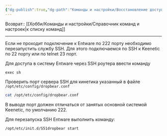 ```yaml
---
{"dg-publish":true,"dg-path":"Команды и настройки/Восстановление доступа SSH Entware.md","permalink":"/komandy-i-nastrojki/vosstanovlenie-dostupa-ssh-entware/","updated":"2024-09-03T16:09:50+03:00"}
---
```


Возврат:: [[Хобби/Команды и настройки/Справочник команд и настроек\|к списку команд]]

---
Если не проходит подключение к Entware по 222 порту необходимо перезапустить службу SSH. Для этого подключаемся по SSH к Keenetic по 22 порту или по telnet 23 порт.

Для доступа в систему Entware через SSH роутера ввести команду
```shell
exec sh
```

Проверить порт сервера SSH для кинетика указанный в файле `/opt/etc/config/dropbear.conf` 
```sh
cat /opt/etc/config/dropbear.conf
```

В выводе порт должен отличаться от занятых основной системой Keenetic, по умолчанию 222.

Для перезапуска SSH Entware выполнить команду:
```sh
/opt/etc/init.d/S51dropbear start
```
